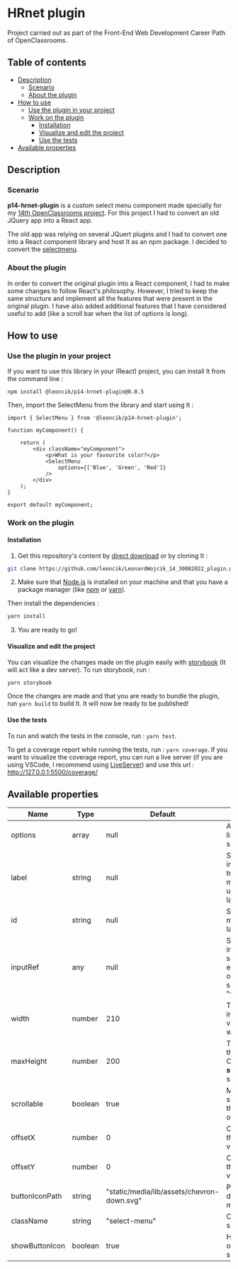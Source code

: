 # HRnet plugin

Project carried out as part of the Front-End Web Development Career Path of OpenClassrooms.

## Table of contents

-   [Description](#description)
    -   [Scenario](#scenario)
    -   [About the plugin](#about-the-plugin)
-   [How to use](#how-to-use)
    -   [Use the plugin in your project](#use-the-plugin-in-your-project)
    -   [Work on the plugin](#work-on-the-plugin)
        -   [Installation](#installation)
        -   [Visualize and edit the project](#visualize-and-edit-the-project)
        -   [Use the tests](#use-the-tests)
-   [Available properties](#available-properties)

## Description

### Scenario

**p14-hrnet-plugin** is a custom select menu component made specially for my [14th OpenClassrooms project](https://github.com/leoncik/LeonardWojcik_14_30082022_web-app). For this project I had to convert an old JQuery app into a React app.

The old app was relying on several JQuert plugins and I had to convert one into a React component library and host It as an npm package. I decided to convert the [selectmenu](https://github.com/jquery/jquery-ui/blob/main/ui/widgets/selectmenu.js).

### About the plugin

In order to convert the original plugin into a React component, I had to make some changes to follow React's philosophy. However, I tried to keep the same structure and implement all the features that were present in the original plugin. I have also added additional features that I have considered useful to add (like a scroll bar when the list of options is long).

## How to use

### Use the plugin in your project

If you want to use this library in your (React) project, you can install It from the command line :

```
npm install @leoncik/p14-hrnet-plugin@0.0.5
```

Then, import the SelectMenu from the library and start using It :

```
import { SelectMenu } from '@leoncik/p14-hrnet-plugin';

function myComponent() {

    return (
        <div className="myComponent">
            <p>What is your favourite color?</p>
            <SelectMenu
                options={['Blue', 'Green', 'Red']}
            />
        </div>
    );
}

export default myComponent;
```

### Work on the plugin

#### Installation

1. Get this repository's content by [direct download](https://github.com/leoncik/LeonardWojcik_14_30082022_plugin/archive/refs/heads/main.zip) or by cloning It :

```sh
git clone https://github.com/leoncik/LeonardWojcik_14_30082022_plugin.git
```

2. Make sure that [Node.js](https://nodejs.org/en/) is installed on your machine and that you have a package manager (like [npm](https://www.npmjs.com/) or [yarn](https://yarnpkg.com/)).

Then install the dependencies :

```sh
yarn install
```

3. You are ready to go!

#### Visualize and edit the project

You can visualize the changes made on the plugin easily with [storybook](https://storybook.js.org/) (It will act like a dev server). To run storybook, run :

```sh
yarn storybook
```

Once the changes are made and that you are ready to bundle the plugin, run `yarn build` to build It. It will now be ready to be published!

#### Use the tests

To run and watch the tests in the console, run : `yarn test`.

To get a coverage report while running the tests, run : `yarn coverage`. If you want to visualize the coverage report, you can run a live server (if you are using VSCode, I recommend using [LiveServer](https://marketplace.visualstudio.com/items?itemName=ritwickdey.LiveServer)) and use this url : http://127.0.0.1:5500/coverage/

## Available properties

| Name           | Type    | Default                                    | Description                                                                                                                                                                                                   |
| -------------- | ------- | ------------------------------------------ | ------------------------------------------------------------------------------------------------------------------------------------------------------------------------------------------------------------- |
| options        | array   | null                                       | An array containing the list of options for the select menu.                                                                                                                                                  |
| label          | string  | null                                       | Set the text content inside the button that triggers the select menu. By default It will use the first option as label.                                                                                       |
| id             | string  | null                                       | Set the _id_ of the select menu (useful to link to a label element).                                                                                                                                          |
| inputRef       | any     | null                                       | Set [ref](https://reactjs.org/docs/hooks-reference.html#useref) to the _select_ input element of the select menu. You can easily access the value of the input with something like : "yourRef.current.value". |
| width          | number  | 210                                        | The width of the menu, in pixels. When the value is _false_, a default width of 210px is used.                                                                                                                |
| maxHeight      | number  | 200                                        | The maximum height of the menu, in pixels. Only applied if the **scrollable** property is set to true.                                                                                                        |
| scrollable     | boolean | true                                       | Makes the menu scrollable (useful if there are many options).                                                                                                                                                 |
| offsetX        | number  | 0                                          | Offset of the menu on the X axis (negative values are allowed).                                                                                                                                               |
| offsetY        | number  | 0                                          | Offset of the menu on the Y axis (negative values are allowed).                                                                                                                                               |
| buttonIconPath | string  | "static/media/lib/assets/chevron-down.svg" | Path to the icon to be displayed in the select menu button.                                                                                                                                                   |
| className      | string  | "select-menu"                              | Class name of the select menu.                                                                                                                                                                                |
| showButtonIcon | boolean | true                                       | Hide or show the icon on the button of the select menu.                                                                                                                                                       |
